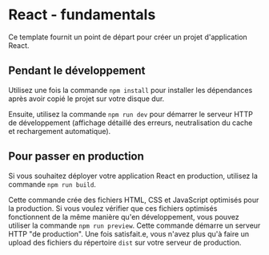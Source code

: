 # React - fundamentals

Ce template fournit un point de départ pour créer un projet d'application React.

## Pendant le développement

Utilisez une fois la commande `npm install` pour installer les dépendances après avoir copié le projet sur votre disque dur.

Ensuite, utilisez la commande `npm run dev` pour démarrer le serveur HTTP de développement (affichage détaillé des erreurs, neutralisation du cache et rechargement automatique).

## Pour passer en production

Si vous souhaitez déployer votre application React en production, utilisez la commande `npm run build`.

Cette commande crée des fichiers HTML, CSS et JavaScript optimisés pour la production.
Si vous voulez vérifier que ces fichiers optimisés fonctionnent de la même manière qu'en développement, vous pouvez utiliser la commande `npm run preview`.
Cette commande démarre un serveur HTTP "de production".
Une fois satisfait.e, vous n'avez plus qu'à faire un upload des fichiers du répertoire `dist` sur votre serveur de production.
